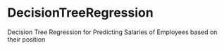 # DecisionTreeRegression
Decision Tree Regression for Predicting Salaries of Employees based on their position
